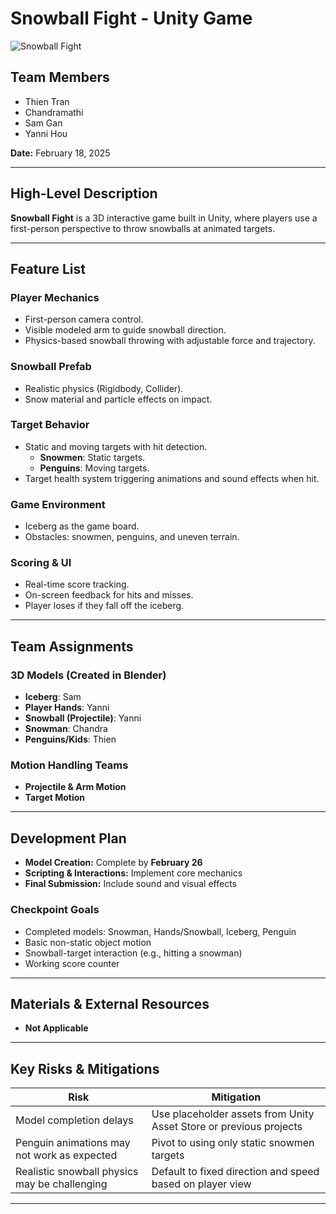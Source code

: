 # Snowball Fight - Unity Game
![Snowball Fight](Assets/Resources/Thumbnail.png)
## Team Members
- Thien Tran
- Chandramathi
- Sam Gan
- Yanni Hou

**Date:** February 18, 2025

---

## High-Level Description
**Snowball Fight** is a 3D interactive game built in Unity, where players use a first-person perspective to throw snowballs at animated targets.

---

## Feature List

### Player Mechanics
- First-person camera control.
- Visible modeled arm to guide snowball direction.
- Physics-based snowball throwing with adjustable force and trajectory.

### Snowball Prefab
- Realistic physics (Rigidbody, Collider).
- Snow material and particle effects on impact.

### Target Behavior
- Static and moving targets with hit detection.
  - **Snowmen**: Static targets.
  - **Penguins**: Moving targets.
- Target health system triggering animations and sound effects when hit.

### Game Environment
- Iceberg as the game board.
- Obstacles: snowmen, penguins, and uneven terrain.

### Scoring & UI
- Real-time score tracking.
- On-screen feedback for hits and misses.
- Player loses if they fall off the iceberg.

---

## Team Assignments

### 3D Models (Created in Blender)
- **Iceberg**: Sam
- **Player Hands**: Yanni
- **Snowball (Projectile)**: Yanni
- **Snowman**: Chandra
- **Penguins/Kids**: Thien

### Motion Handling Teams
- **Projectile & Arm Motion**
- **Target Motion**

---

## Development Plan
- **Model Creation:** Complete by **February 26**
- **Scripting & Interactions:** Implement core mechanics
- **Final Submission:** Include sound and visual effects

### Checkpoint Goals
- Completed models: Snowman, Hands/Snowball, Iceberg, Penguin
- Basic non-static object motion
- Snowball-target interaction (e.g., hitting a snowman)
- Working score counter

---

## Materials & External Resources
- **Not Applicable**

---

## Key Risks & Mitigations

| **Risk** | **Mitigation** |
|----------|--------------|
| Model completion delays | Use placeholder assets from Unity Asset Store or previous projects |
| Penguin animations may not work as expected | Pivot to using only static snowmen targets |
| Realistic snowball physics may be challenging | Default to fixed direction and speed based on player view |

---
